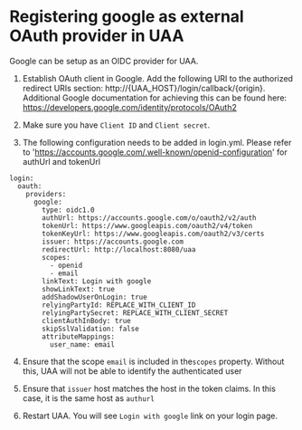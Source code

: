 # Registering google as external OAuth provider in UAA
 
Google can be setup as an OIDC provider for UAA. 

1. Establish OAuth client in Google. Add the following URI to the authorized redirect URIs section: http://{UAA_HOST}/login/callback/{origin}. Additional Google documentation for achieving this can be found here: https://developers.google.com/identity/protocols/OAuth2

2. Make sure you have `Client ID` and `Client secret`.

3. The following configuration needs to be added in login.yml. 
Please refer to 'https://accounts.google.com/.well-known/openid-configuration' for authUrl and tokenUrl
  ```
  login:
    oauth:
      providers:
        google:
          type: oidc1.0
          authUrl: https://accounts.google.com/o/oauth2/v2/auth
          tokenUrl: https://www.googleapis.com/oauth2/v4/token
          tokenKeyUrl: https://www.googleapis.com/oauth2/v3/certs
          issuer: https://accounts.google.com
          redirectUrl: http://localhost:8080/uaa
          scopes:
            - openid
            - email
          linkText: Login with google
          showLinkText: true
          addShadowUserOnLogin: true
          relyingPartyId: REPLACE_WITH_CLIENT_ID
          relyingPartySecret: REPLACE_WITH_CLIENT_SECRET
          clientAuthInBody: true
          skipSslValidation: false
          attributeMappings:
            user_name: email
  ```

4. Ensure that the scope `email` is included in the`scopes` property. Without this, UAA will not be able to identify the authenticated user

5. Ensure that `issuer` host matches the host in the token claims. In this case, it is the same host as `authurl`

6. Restart UAA. You will see `Login with google` link on your login page.
